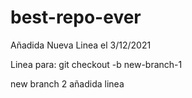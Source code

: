 # best-repo-ever
Añadida Nueva Linea el 3/12/2021

Linea para: git checkout -b new-branch-1

new branch 2 añadida linea

